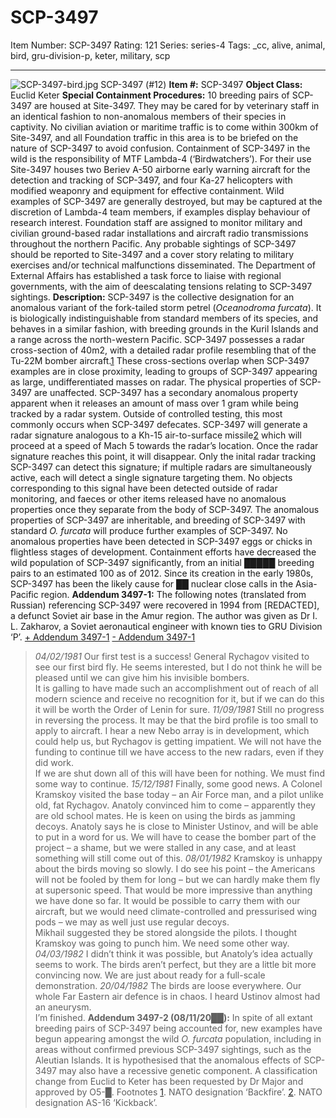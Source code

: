 # SCP-3497
Item Number: SCP-3497
Rating: 121
Series: series-4
Tags: _cc, alive, animal, bird, gru-division-p, keter, military, scp

---

![SCP-3497-bird.jpg](https://scp-wiki.wdfiles.com/local--files/scp-3497/SCP-3497-bird.jpg)
SCP-3497 (#12)
**Item #:** SCP-3497
**Object Class:** Euclid Keter
**Special Containment Procedures:** 10 breeding pairs of SCP-3497 are housed at Site-3497. They may be cared for by veterinary staff in an identical fashion to non-anomalous members of their species in captivity. No civilian aviation or maritime traffic is to come within 300km of Site-3497, and all Foundation traffic in this area is to be briefed on the nature of SCP-3497 to avoid confusion.
Containment of SCP-3497 in the wild is the responsibility of MTF Lambda-4 (‘Birdwatchers’). For their use Site-3497 houses two Beriev A-50 airborne early warning aircraft for the detection and tracking of SCP-3497, and four Ka-27 helicopters with modified weaponry and equipment for effective containment. Wild examples of SCP-3497 are generally destroyed, but may be captured at the discretion of Lambda-4 team members, if examples display behaviour of research interest.
Foundation staff are assigned to monitor military and civilian ground-based radar installations and aircraft radio transmissions throughout the northern Pacific. Any probable sightings of SCP-3497 should be reported to Site-3497 and a cover story relating to military exercises and/or technical malfunctions disseminated. The Department of External Affairs has established a task force to liaise with regional governments, with the aim of deescalating tensions relating to SCP-3497 sightings.
**Description:** SCP-3497 is the collective designation for an anomalous variant of the fork-tailed storm petrel (_Oceanodroma furcata_). It is biologically indistinguishable from standard members of its species, and behaves in a similar fashion, with breeding grounds in the Kuril Islands and a range across the north-western Pacific. SCP-3497 possesses a radar cross-section of 40m2, with a detailed radar profile resembling that of the Tu-22M bomber aircraft.[1](javascript:;) These cross-sections overlap when SCP-3497 examples are in close proximity, leading to groups of SCP-3497 appearing as large, undifferentiated masses on radar. The physical properties of SCP-3497 are unaffected.
SCP-3497 has a secondary anomalous property apparent when it releases an amount of mass over 1 gram while being tracked by a radar system. Outside of controlled testing, this most commonly occurs when SCP-3497 defecates. SCP-3497 will generate a radar signature analogous to a Kh-15 air-to-surface missile[2](javascript:;) which will proceed at a speed of Mach 5 towards the radar’s location. Once the radar signature reaches this point, it will disappear. Only the inital radar tracking SCP-3497 can detect this signature; if multiple radars are simultaneously active, each will detect a single signature targeting them. No objects corresponding to this signal have been detected outside of radar monitoring, and faeces or other items released have no anomalous properties once they separate from the body of SCP-3497.
The anomalous properties of SCP-3497 are inheritable, and breeding of SCP-3497 with standard _O. furcata_ will produce further examples of SCP-3497. No anomalous properties have been detected in SCP-3497 eggs or chicks in flightless stages of development.
Containment efforts have decreased the wild population of SCP-3497 significantly, from an initial █████ breeding pairs to an estimated 100 as of 2012. Since its creation in the early 1980s, SCP-3497 has been the likely cause for ██ nuclear close calls in the Asia-Pacific region.
**Addendum 3497-1:** The following notes (translated from Russian) referencing SCP-3497 were recovered in 1994 from [REDACTED], a defunct Soviet air base in the Amur region. The author was given as Dr I. L. Zakharov, a Soviet aeronautical engineer with known ties to GRU Division ‘P’.
[\+ Addendum 3497-1](javascript:;)
[\- Addendum 3497-1](javascript:;)
> _04/02/1981_
> Our first test is a success! General Rychagov visited to see our first bird fly. He seems interested, but I do not think he will be pleased until we can give him his invisible bombers.  
>  It is galling to have made such an accomplishment out of reach of all modern science and receive no recognition for it, but if we can do this it will be worth the Order of Lenin for sure.
> _11/09/1981_
> Still no progress in reversing the process. It may be that the bird profile is too small to apply to aircraft. I hear a new Nebo array is in development, which could help us, but Rychagov is getting impatient. We will not have the funding to continue till we have access to the new radars, even if they did work.  
>  If we are shut down all of this will have been for nothing. We must find some way to continue.
> _15/12/1981_
> Finally, some good news. A Colonel Kramskoy visited the base today – an Air Force man, and a pilot unlike old, fat Rychagov. Anatoly convinced him to come – apparently they are old school mates. He is keen on using the birds as jamming decoys. Anatoly says he is close to Minister Ustinov, and will be able to put in a word for us. We will have to cease the bomber part of the project – a shame, but we were stalled in any case, and at least something will still come out of this.
> _08/01/1982_
> Kramskoy is unhappy about the birds moving so slowly. I do see his point – the Americans will not be fooled by them for long – but we can hardly make them fly at supersonic speed. That would be more impressive than anything we have done so far. It would be possible to carry them with our aircraft, but we would need climate-controlled and pressurised wing pods – we may as well just use regular decoys.  
>  Mikhail suggested they be stored alongside the pilots. I thought Kramskoy was going to punch him. We need some other way.
> _04/03/1982_
> I didn’t think it was possible, but Anatoly’s idea actually seems to work. The birds aren’t perfect, but they are a little bit more convincing now. We are just about ready for a full-scale demonstration.
> _20/04/1982_
> The birds are loose everywhere. Our whole Far Eastern air defence is in chaos. I heard Ustinov almost had an aneurysm.  
>  I’m finished.
**Addendum 3497-2 (08/11/20██):** In spite of all extant breeding pairs of SCP-3497 being accounted for, new examples have begun appearing amongst the wild _O. furcata_ population, including in areas without confirmed previous SCP-3497 sightings, such as the Aleutian Islands. It is hypothesised that the anomalous effects of SCP-3497 may also have a recessive genetic component. A classification change from Euclid to Keter has been requested by Dr Major and approved by O5-█.
Footnotes
[1](javascript:;). NATO designation ‘Backfire’.
[2](javascript:;). NATO designation AS-16 ‘Kickback’.